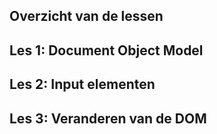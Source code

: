 ## Overzicht van de lessen

## Les 1: Document Object Model

## Les 2: Input elementen

## Les 3: Veranderen van de DOM

